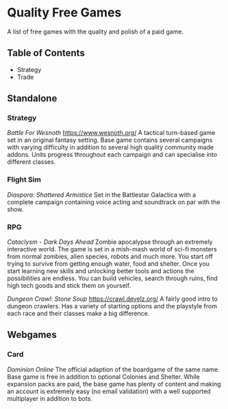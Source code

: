 # Quality Free Games
A list of free games with the quality and polish of a paid game. 

## Table of Contents
* Strategy
* Trade


## Standalone

### Strategy
*Battle For Wesnoth* https://www.wesnoth.org/ 
A tactical turn-based game set in an original fantasy setting. Base game contains several campaigns with varying difficulty in addition to several high quality community made addons. Units progress throughout each campaign and can specialise into different classes.  

### Flight Sim
*Diaspora: Shattered Armistice*
Set in the Battlestar Galactica with a complete campaign containing voice acting and soundtrack on par with the show. 

### RPG
*Cataclysm - Dark Days Ahead*
Zombie apocalypse through an extremely interactive world. The game is set in a mish-mash world of sci-fi monsters from normal zombies, alien species, robots and much more. You start off trying to survive from getting enough water, food and shelter. Once you start learning new skills and unlocking better tools and actions the possibilities are endless. You can build vehicles, search through ruins, find high tech goods and stick them on yourself. 

*Dungeon Crawl: Stone Soup* https://crawl.develz.org/
A fairly good intro to dungeon crawlers. Has a variety of starting options and the playstyle from each race and their classes make a big difference. 



## Webgames

### Card
*Dominion Online* 
The official adaption of the boardgame of the same name. Base game is free in addition to optional Colonies and Shelter. While expansion packs are paid, the base game has plenty of content and making an account is extremely easy (no email validation) with a well supported multiplayer in addition to bots.  
